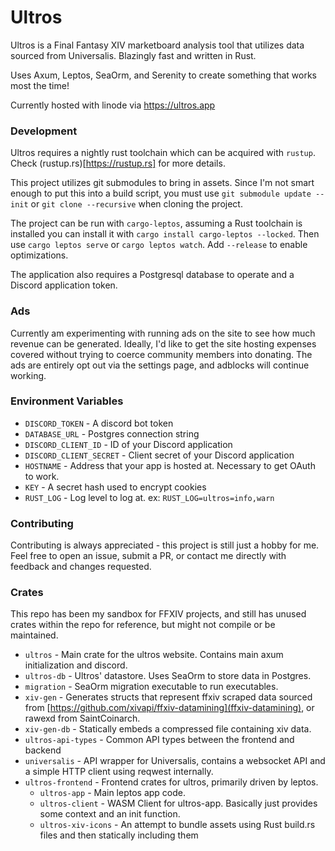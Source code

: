 # Ultros

Ultros is a Final Fantasy XIV marketboard analysis tool that utilizes data sourced from Universalis. Blazingly fast and written in Rust.

Uses Axum, Leptos, SeaOrm, and Serenity to create something that works most the time!

Currently hosted with linode via https://ultros.app

### Development

Ultros requires a nightly rust toolchain which can be acquired with `rustup`. Check (rustup.rs)[https://rustup.rs] for more details.

This project utilizes git submodules to bring in assets. Since I'm not smart enough to put this into a build script, you must use `git submodule update --init` or `git clone --recursive` when cloning the project.

The project can be run with `cargo-leptos`, assuming a Rust toolchain is installed you can install it with `cargo install cargo-leptos --locked`. Then use `cargo leptos serve` or `cargo leptos watch`. Add `--release` to enable optimizations.

The application also requires a Postgresql database to operate and a Discord application token.

### Ads

Currently am experimenting with running ads on the site to see how much revenue can be generated. Ideally, I'd like to get the site hosting expenses
covered without trying to coerce community members into donating. The ads are entirely opt out via the settings page, and adblocks will continue working.

### Environment Variables
* `DISCORD_TOKEN` - A discord bot token
* `DATABASE_URL` - Postgres connection string
* `DISCORD_CLIENT_ID` - ID of your Discord application
* `DISCORD_CLIENT_SECRET` - Client secret of your Discord application
* `HOSTNAME` - Address that your app is hosted at. Necessary to get OAuth to work.
* `KEY` - A secret hash used to encrypt cookies
* `RUST_LOG` - Log level to log at. ex: `RUST_LOG=ultros=info,warn`

### Contributing

Contributing is always appreciated - this project is still just a hobby for me.
Feel free to open an issue, submit a PR, or contact me directly with feedback and changes requested.

### Crates

This repo has been my sandbox for FFXIV projects, and still has unused crates within the repo for reference, but might not compile or be maintained.

* `ultros` - Main crate for the ultros website. Contains main axum initialization and discord.
* `ultros-db` - Ultros' datastore. Uses SeaOrm to store data in Postgres.
* `migration` - SeaOrm migration executable to run executables.
* `xiv-gen` - Generates structs that represent ffxiv scraped data sourced from [https://github.com/xivapi/ffxiv-datamining](ffxiv-datamining), or rawexd from SaintCoinarch.
* `xiv-gen-db` - Statically embeds a compressed file containing xiv data.
* `ultros-api-types` - Common API types between the frontend and backend
* `universalis` - API wrapper for Universalis, contains a websocket API and a simple HTTP client using reqwest internally.
* `ultros-frontend` - Frontend crates for ultros, primarily driven by leptos.
    * `ultros-app` - Main leptos app code.
    * `ultros-client` - WASM Client for ultros-app. Basically just provides some context and an init function.
    * `ultros-xiv-icons` - An attempt to bundle assets using Rust build.rs files and then statically including them
